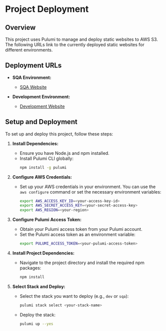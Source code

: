 # Project Deployment

## Overview

This project uses Pulumi to manage and deploy static websites to AWS S3. The following URLs link to the currently deployed static websites for different environments.

## Deployment URLs

- **SQA Environment:**

  - [SQA Website](http://maheshnd-pulumi-first-sqa-my-static-website-bucket-cd080d1.s3-website-us-east-1.amazonaws.com/)

- **Development Environment:**
  - [Development Website](http://maheshnd-pulumi-first-dev-my-static-website-bucket-5ec9f14.s3-website-us-east-1.amazonaws.com)

## Setup and Deployment

To set up and deploy this project, follow these steps:

1. **Install Dependencies:**

   - Ensure you have Node.js and npm installed.
   - Install Pulumi CLI globally:
     ```bash
     npm install -g pulumi
     ```

2. **Configure AWS Credentials:**

   - Set up your AWS credentials in your environment. You can use the `aws configure` command or set the necessary environment variables:
     ```bash
     export AWS_ACCESS_KEY_ID=<your-access-key-id>
     export AWS_SECRET_ACCESS_KEY=<your-secret-access-key>
     export AWS_REGION=<your-region>
     ```

3. **Configure Pulumi Access Token:**

   - Obtain your Pulumi access token from your Pulumi account.
   - Set the Pulumi access token as an environment variable:
     ```bash
     export PULUMI_ACCESS_TOKEN=<your-pulumi-access-token>
     ```

4. **Install Project Dependencies:**

   - Navigate to the project directory and install the required npm packages:
     ```bash
     npm install
     ```

5. **Select Stack and Deploy:**
   - Select the stack you want to deploy (e.g., `dev` or `sqa`):
     ```bash
     pulumi stack select <your-stack-name>
     ```
   - Deploy the stack:
     ```bash
     pulumi up --yes
     ```
